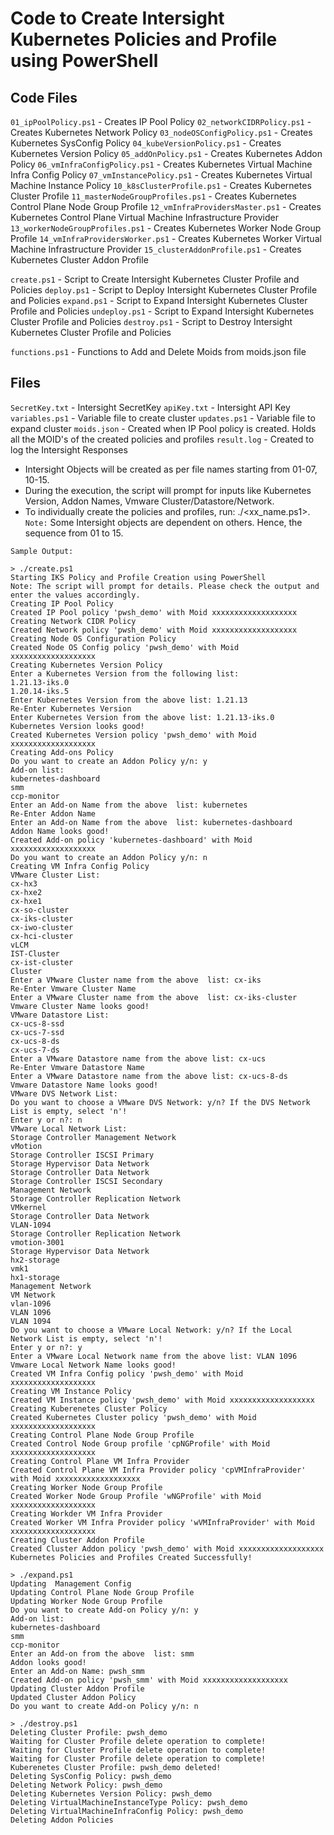 # Code to Create Intersight Kubernetes Policies and Profile using PowerShell

## Code Files
`01_ipPoolPolicy.ps1`            - Creates IP Pool Policy
`02_networkCIDRPolicy.ps1`       - Creates Kubernetes Network Policy
`03_nodeOSConfigPolicy.ps1`      - Creates Kubernetes SysConfig Policy
`04_kubeVersionPolicy.ps1`       - Creates Kubernetes Version Policy
`05_addOnPolicy.ps1`             - Creates Kubernetes Addon Policy
`06_vmInfraConfigPolicy.ps1`     - Creates Kubernetes Virtual Machine Infra Config Policy
`07_vmInstancePolicy.ps1`        - Creates Kubernetes Virtual Machine Instance Policy
`10_k8sClusterProfile.ps1`       - Creates Kubernetes Cluster Profile
`11_masterNodeGroupProfiles.ps1` - Creates Kubernetes Control Plane Node Group Profile
`12_vmInfraProvidersMaster.ps1`  - Creates Kubernetes Control Plane Virtual Machine Infrastructure Provider
`13_workerNodeGroupProfiles.ps1` - Creates Kubernetes Worker Node Group Profile
`14_vmInfraProvidersWorker.ps1`  - Creates Kubernetes Worker Virtual Machine Infrastructure Provider
`15_clusterAddonProfile.ps1`     - Creates Kubernetes Cluster Addon Profile

`create.ps1`    - Script to Create Intersight Kubernetes Cluster Profile and Policies
`deploy.ps1`    - Script to Deploy Intersight Kubernetes Cluster Profile and Policies
`expand.ps1`    - Script to Expand Intersight Kubernetes Cluster Profile and Policies
`undeploy.ps1`  - Script to Expand Intersight Kubernetes Cluster Profile and Policies
`destroy.ps1`   - Script to Destroy Intersight Kubernetes Cluster Profile and Policies

`functions.ps1` - Functions to Add and Delete Moids from moids.json file

## Files
`SecretKey.txt` - Intersight SecretKey
`apiKey.txt`    - Intersight API Key
`variables.ps1` - Variable file to create cluster
`updates.ps1`   - Variable file to expand cluster
`moids.json`    - Created when IP Pool policy is created. Holds all the MOID's of the created policies and profiles
`result.log`    - Created to log the Intersight Responses


- Intersight Objects will be created as per file names starting from 01-07, 10-15.
- During the execution, the script will prompt for inputs like Kubernetes Version, Addon Names, Vmware Cluster/Datastore/Network.
- To individually create the policies and profiles, run: ./<xx_name.ps1>.
  `Note:` Some Intersight objects are dependent on others. Hence, the sequence from 01 to 15.


`Sample Output:`

```
> ./create.ps1
Starting IKS Policy and Profile Creation using PowerShell
Note: The script will prompt for details. Please check the output and enter the values accordingly.
Creating IP Pool Policy
Created IP Pool policy 'pwsh_demo' with Moid xxxxxxxxxxxxxxxxxxx
Creating Network CIDR Policy
Created Network policy 'pwsh_demo' with Moid xxxxxxxxxxxxxxxxxxx
Creating Node OS Configuration Policy
Created Node OS Config policy 'pwsh_demo' with Moid xxxxxxxxxxxxxxxxxxx
Creating Kubernetes Version Policy
Enter a Kubernetes Version from the following list:
1.21.13-iks.0
1.20.14-iks.5
Enter Kubernetes Version from the above list: 1.21.13
Re-Enter Kubernetes Version
Enter Kubernetes Version from the above list: 1.21.13-iks.0
Kubernetes Version looks good!
Created Kubernetes Version policy 'pwsh_demo' with Moid xxxxxxxxxxxxxxxxxxx
Creating Add-ons Policy
Do you want to create an Addon Policy y/n: y
Add-on list:
kubernetes-dashboard
smm
ccp-monitor
Enter an Add-on Name from the above  list: kubernetes
Re-Enter Addon Name
Enter an Add-on Name from the above  list: kubernetes-dashboard
Addon Name looks good!
Created Add-on policy 'kubernetes-dashboard' with Moid xxxxxxxxxxxxxxxxxxx
Do you want to create an Addon Policy y/n: n
Creating VM Infra Config Policy
VMware Cluster List:
cx-hx3
cx-hxe2
cx-hxe1
cx-so-cluster
cx-iks-cluster
cx-iwo-cluster
cx-hci-cluster
vLCM
IST-Cluster
cx-ist-cluster
Cluster
Enter a VMware Cluster name from the above  list: cx-iks
Re-Enter Vmware Cluster Name
Enter a VMware Cluster name from the above  list: cx-iks-cluster
Vmware Cluster Name looks good!
VMware Datastore List:
cx-ucs-8-ssd
cx-ucs-7-ssd
cx-ucs-8-ds
cx-ucs-7-ds
Enter a VMware Datastore name from the above list: cx-ucs
Re-Enter Vmware Datastore Name
Enter a VMware Datastore name from the above list: cx-ucs-8-ds
Vmware Datastore Name looks good!
VMware DVS Network List:
Do you want to choose a VMware DVS Network: y/n? If the DVS Network List is empty, select 'n'!
Enter y or n?: n
VMware Local Network List:
Storage Controller Management Network
vMotion
Storage Controller ISCSI Primary
Storage Hypervisor Data Network
Storage Controller Data Network
Storage Controller ISCSI Secondary
Management Network
Storage Controller Replication Network
VMkernel
Storage Controller Data Network
VLAN-1094
Storage Controller Replication Network
vmotion-3001
Storage Hypervisor Data Network
hx2-storage
vmk1
hx1-storage
Management Network
VM Network
vlan-1096
VLAN 1096
VLAN 1094
Do you want to choose a VMware Local Network: y/n? If the Local Network List is empty, select 'n'!
Enter y or n?: y
Enter a VMware Local Network name from the above list: VLAN 1096
Vmware Local Network Name looks good!
Created VM Infra Config policy 'pwsh_demo' with Moid xxxxxxxxxxxxxxxxxxx
Creating VM Instance Policy
Created VM Instance policy 'pwsh_demo' with Moid xxxxxxxxxxxxxxxxxxx
Creating Kuberenetes Cluster Policy
Created Kubernetes Cluster policy 'pwsh_demo' with Moid xxxxxxxxxxxxxxxxxxx
Creating Control Plane Node Group Profile
Created Control Node Group profile 'cpNGProfile' with Moid xxxxxxxxxxxxxxxxxxx
Creating Control Plane VM Infra Provider
Created Control Plane VM Infra Provider policy 'cpVMInfraProvider' with Moid xxxxxxxxxxxxxxxxxxx
Creating Worker Node Group Profile
Created Worker Node Group Profile 'wNGProfile' with Moid xxxxxxxxxxxxxxxxxxx
Creating Workder VM Infra Provider
Created Worker VM Infra Provider policy 'wVMInfraProvider' with Moid xxxxxxxxxxxxxxxxxxx
Creating Cluster Addon Profile
Created Cluster Addon policy 'pwsh_demo' with Moid xxxxxxxxxxxxxxxxxxx
Kubernetes Policies and Profiles Created Successfully!
```

```
> ./expand.ps1
Updating  Management Config
Updating Control Plane Node Group Profile
Updating Worker Node Group Profile
Do you want to create Add-on Policy y/n: y
Add-on list:
kubernetes-dashboard
smm
ccp-monitor
Enter an Add-on from the above  list: smm
Addon looks good!
Enter an Add-on Name: pwsh_smm
Created Add-on policy 'pwsh_smm' with Moid xxxxxxxxxxxxxxxxxxx
Updating Cluster Addon Profile
Updated Cluster Addon Policy
Do you want to create Add-on Policy y/n: n
```

```
> ./destroy.ps1
Deleting Cluster Profile: pwsh_demo
Waiting for Cluster Profile delete operation to complete!
Waiting for Cluster Profile delete operation to complete!
Waiting for Cluster Profile delete operation to complete!
Kuberenetes Cluster Profile: pwsh_demo deleted!
Deleting SysConfig Policy: pwsh_demo
Deleting Network Policy: pwsh_demo
Deleting Kubernetes Version Policy: pwsh_demo
Deleting VirtualMachineInstanceType Policy: pwsh_demo
Deleting VirtualMachineInfraConfig Policy: pwsh_demo
Deleting Addon Policies
```